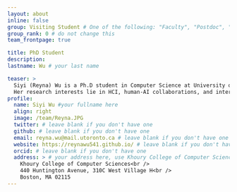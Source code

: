 ```yaml
---
layout: about
inline: false
group: Visiting Student # One of the following: "Faculty", "Postdoc", "PhD Student", "Visiting Scholar/Student", "Research Assistant"
group_rank: 0 # do not change this
team_frontpage: true

title: PhD Student
description:
lastname: Wu # your last name 

teaser: >
  Siyi (Reyna) Wu is a Ph.D student in Computer Science at University of Toronto. 
  Her research interests lie in HCI, human-AI collaborations, and interdisciplinary human-human collaborations. 
profile:
  name: Siyi Wu #your fullname here
  align: right
  image: /team/Reyna.JPG
  twitter: # leave blank if you don't have one
  github: # leave blank if you don't have one
  email: reyna.wu@mail.utoronto.ca # leave blank if you don't have one
  website: https://reynawu541.github.io/ # leave blank if you don't have one
  orcid: # leave blank if you don't have one
  address: > # your address here, use Khoury College of Computer Sciences as the default
    Khoury College of Computer Sciences<br />
    440 Huntington Avenue, 310C West Village H<br />
    Boston, MA 02115
---
```

